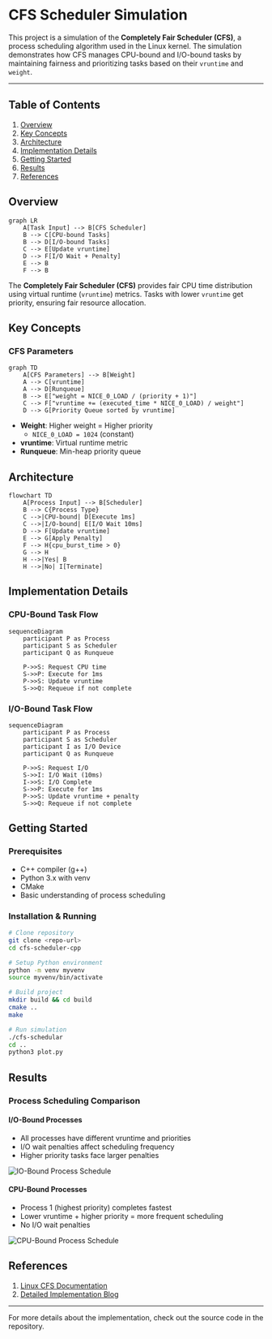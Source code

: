 # CFS Scheduler Simulation

This project is a simulation of the **Completely Fair Scheduler (CFS)**, a process scheduling algorithm used in the Linux kernel. The simulation demonstrates how CFS manages CPU-bound and I/O-bound tasks by maintaining fairness and prioritizing tasks based on their `vruntime` and `weight`.

---

## Table of Contents
1. [Overview](#overview)
2. [Key Concepts](#key-concepts)
3. [Architecture](#architecture)
4. [Implementation Details](#implementation-details)
5. [Getting Started](#getting-started)
6. [Results](#results)
7. [References](#references)

## Overview

```mermaid
graph LR
    A[Task Input] --> B[CFS Scheduler]
    B --> C[CPU-bound Tasks]
    B --> D[I/O-bound Tasks]
    C --> E[Update vruntime]
    D --> F[I/O Wait + Penalty]
    E --> B
    F --> B
```

The **Completely Fair Scheduler (CFS)** provides fair CPU time distribution using virtual runtime (`vruntime`) metrics. Tasks with lower `vruntime` get priority, ensuring fair resource allocation.

## Key Concepts

### CFS Parameters
```mermaid
graph TD
    A[CFS Parameters] --> B[Weight]
    A --> C[vruntime]
    A --> D[Runqueue]
    B --> E["weight = NICE_0_LOAD / (priority + 1)"]
    C --> F["vruntime += (executed_time * NICE_0_LOAD) / weight"]
    D --> G[Priority Queue sorted by vruntime]
```

- **Weight**: Higher weight = Higher priority
  - `NICE_0_LOAD = 1024` (constant)
- **vruntime**: Virtual runtime metric
- **Runqueue**: Min-heap priority queue

## Architecture

```mermaid
flowchart TD
    A[Process Input] --> B[Scheduler]
    B --> C{Process Type}
    C -->|CPU-bound| D[Execute 1ms]
    C -->|I/O-bound| E[I/O Wait 10ms]
    D --> F[Update vruntime]
    E --> G[Apply Penalty]
    F --> H{cpu_burst_time > 0}
    G --> H
    H -->|Yes| B
    H -->|No| I[Terminate]
```

## Implementation Details

### CPU-Bound Task Flow
```mermaid
sequenceDiagram
    participant P as Process
    participant S as Scheduler
    participant Q as Runqueue
    
    P->>S: Request CPU time
    S->>P: Execute for 1ms
    P->>S: Update vruntime
    S->>Q: Requeue if not complete
```

### I/O-Bound Task Flow
```mermaid
sequenceDiagram
    participant P as Process
    participant S as Scheduler
    participant I as I/O Device
    participant Q as Runqueue
    
    P->>S: Request I/O
    S->>I: I/O Wait (10ms)
    I->>S: I/O Complete
    S->>P: Execute for 1ms
    P->>S: Update vruntime + penalty
    S->>Q: Requeue if not complete
```

## Getting Started

### Prerequisites
- C++ compiler (g++)
- Python 3.x with venv
- CMake
- Basic understanding of process scheduling

### Installation & Running
```bash
# Clone repository
git clone <repo-url>
cd cfs-scheduler-cpp

# Setup Python environment
python -m venv myvenv
source myvenv/bin/activate

# Build project
mkdir build && cd build
cmake ..
make

# Run simulation
./cfs-schedular
cd ..
python3 plot.py
```

## Results

### Process Scheduling Comparison

#### I/O-Bound Processes
- All processes have different vruntime and priorities
- I/O wait penalties affect scheduling frequency
- Higher priority tasks face larger penalties

![IO-Bound Process Schedule](https://github.com/user-attachments/assets/193d8a9d-fd70-4a32-8a82-d55c0cc1a287)

#### CPU-Bound Processes
- Process 1 (highest priority) completes fastest
- Lower vruntime + higher priority = more frequent scheduling
- No I/O wait penalties

![CPU-Bound Process Schedule](https://github.com/user-attachments/assets/d5f5367a-0a17-4ac6-9663-1b06e96e9677)

## References

1. [Linux CFS Documentation](https://www.kernel.org/doc/html/latest/scheduler/sched-design-CFS.html)
2. [Detailed Implementation Blog](https://singhdevhub.bearblog.dev/dissecting-linux-schedulers-implementing-our-toy-cfs_scheduler-simulation/)

---

For more details about the implementation, check out the source code in the repository.




